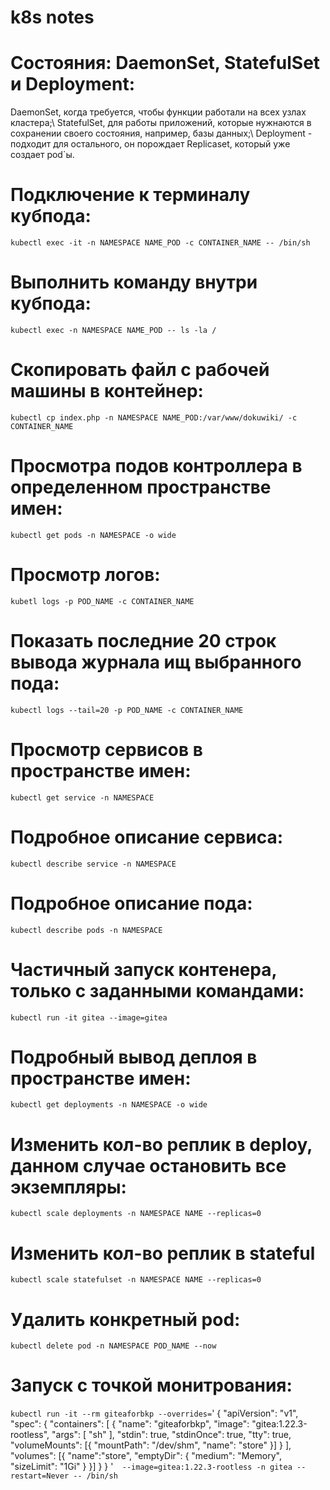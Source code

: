 # k8s notes

# Состояния: DaemonSet, StatefulSet и Deployment:
DaemonSet, когда требуется, чтобы функции работали на всех узлах кластера;\\
StatefulSet, для работы приложений, которые нужнаются в сохранении своего состояния, например, базы данных;\\
Deployment - подходит для остального, он порождает Replicaset, который уже создает pod`ы.

# Подключение к терминалу кубпода:
```kubectl exec -it -n NAMESPACE NAME_POD -с CONTAINER_NAME -- /bin/sh```

# Выполнить команду внутри кубпода:
```kubectl exec -n NAMESPACE NAME_POD -- ls -la /```

# Скопировать файл с рабочей машины в контейнер:
```kubectl cp index.php -n NAMESPACE NAME_POD:/var/www/dokuwiki/ -c CONTAINER_NAME```

# Просмотра подов контроллера в определенном пространстве имен: 
```kubectl get pods -n NAMESPACE -o wide```

# Просмотр логов:
```kubetl logs -p POD_NAME -c CONTAINER_NAME```

# Показать последние 20 строк вывода журнала ищ выбранного пода:
```kubectl logs --tail=20 -p POD_NAME -c CONTAINER_NAME```

# Просмотр сервисов в пространстве имен:
```kubectl get service -n NAMESPACE```

# Подробное описание сервиса:
```kubectl describe service -n NAMESPACE```

# Подробное описание пода:
```kubectl describe pods -n NAMESPACE```

# Частичный запуск контенера, только с заданными командами:
```kubectl run -it gitea --image=gitea```

# Подробный вывод деплоя в пространстве имен:
```kubectl get deployments -n NAMESPACE -o wide```

# Изменить кол-во реплик в deploy, данном случае остановить все экземпляры:
```kubectl scale deployments -n NAMESPACE NAME --replicas=0```

# Изменить кол-во реплик в stateful
```kubectl scale statefulset -n NAMESPACE NAME --replicas=0```

# Удалить конкретный pod:
```kubectl delete pod -n NAMESPACE POD_NAME --now```

# Запуск с точкой монитрования: 
```kubectl run -it --rm giteaforbkp --overrides=```'
{
  "apiVersion": "v1",
  "spec": {
    "containers": [
      {
        "name": "giteaforbkp",
        "image": "gitea:1.22.3-rootless",
        "args": [
          "sh"
        ],
        "stdin": true,
        "stdinOnce": true,
        "tty": true,
        "volumeMounts": [{
          "mountPath": "/dev/shm",
          "name": "store"
        }]
      }
    ],
    "volumes": [{
      "name":"store",
      "emptyDir": {
        "medium": "Memory",
        "sizeLimit": "1Gi"
      }
    }]
  }
}
'```  --image=gitea:1.22.3-rootless -n gitea --restart=Never -- /bin/sh```
